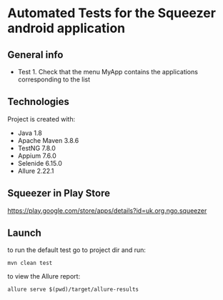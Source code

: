 # Automated Tests for the Squeezer android application

## General info
* Test 1. Сheck that the menu MyApp contains the applications corresponding to the list

## Technologies
Project is created with:
* Java 1.8
* Apache Maven 3.8.6 
* TestNG 7.8.0
* Appium 7.6.0
* Selenide 6.15.0
* Allure 2.22.1  

## Squeezer in Play Store

https://play.google.com/store/apps/details?id=uk.org.ngo.squeezer
  
## Launch
to run the default test go to project dir and run:
```
mvn clean test
```

to view the Allure report:
```
allure serve $(pwd)/target/allure-results
```

